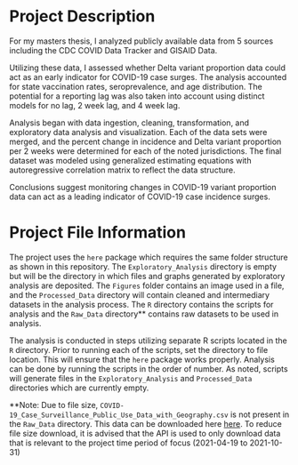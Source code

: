 # Project Description

For my masters thesis, I analyzed publicly available data from 5 sources including the CDC COVID Data Tracker and GISAID Data.

Utilizing these data, I assessed whether Delta variant proportion data could act as an early indicator for COVID-19 case surges. The analysis accounted for state vaccination rates, seroprevalence, and age distribution. The potential for a reporting lag was also taken into account using distinct models for no lag, 2 week lag, and 4 week lag.

Analysis began with data ingestion, cleaning, transformation, and exploratory data analysis and visualization. Each of the data sets were merged, and the percent change in incidence and Delta variant proportion per 2 weeks were determined for each of the noted jurisdictions. The final dataset was modeled using generalized estimating equations with autoregressive correlation matrix to reflect the data structure.

Conclusions suggest monitoring changes in COVID-19 variant proportion data can act as a leading indicator of COVID-19 case incidence surges.

# Project File Information

The project uses the `here` package which requires the same folder structure as shown in this repository. The `Exploratory_Analysis` directory is empty but will be the directory in which files and graphs generated by exploratory analysis are deposited. The `Figures` folder contains an image used in a file, and the `Processed_Data` directory will contain cleaned and intermediary datasets in the analysis process. The `R` directory contains the scripts for analysis and the `Raw_Data` directory** contains raw datasets to be used in analysis.

The analysis is conducted in steps utilizing separate R scripts located in the `R` directory. Prior to running each of the scripts, set the directory to file location. This will ensure that the `here` package works properly. Analysis can be done by running the scripts in the order of number. As noted, scripts will generate files in the `Exploratory_Analysis` and `Processed_Data` directories which are currently empty.

**Note: Due to file size, `COVID-19_Case_Surveillance_Public_Use_Data_with_Geography.csv` is not present in the `Raw_Data` directory. 
This data can be downloaded here [here](https://data.cdc.gov/Case-Surveillance/COVID-19-Case-Surveillance-Public-Use-Data-with-Ge/n8mc-b4w4). To reduce file size download, it is advised that the API is used to only download data that is relevant to the project time period of focus (2021-04-19 to 2021-10-31)
